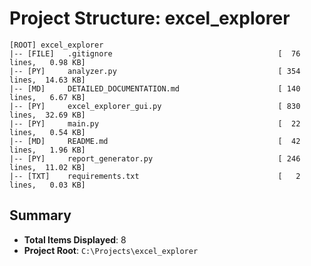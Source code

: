 # Project Structure: excel_explorer

``````
[ROOT] excel_explorer
|-- [FILE]   .gitignore                                     [  76 lines,   0.98 KB]
|-- [PY]     analyzer.py                                    [ 354 lines,  14.63 KB]
|-- [MD]     DETAILED_DOCUMENTATION.md                      [ 140 lines,   6.67 KB]
|-- [PY]     excel_explorer_gui.py                          [ 830 lines,  32.69 KB]
|-- [PY]     main.py                                        [  22 lines,   0.54 KB]
|-- [MD]     README.md                                      [  42 lines,   1.96 KB]
|-- [PY]     report_generator.py                            [ 246 lines,  11.02 KB]
|-- [TXT]    requirements.txt                               [   2 lines,   0.03 KB]
``````

## Summary

- **Total Items Displayed**: 8
- **Project Root**: `C:\Projects\excel_explorer`
